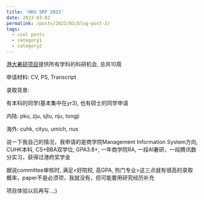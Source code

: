 ```yaml
---
title: 'HKU SRP 2023'
date: 2023-03-02
permalink: /posts/2023/03/blog-post-2/
tags:
  - cool posts
  - category1
  - category2
---
```


[港大暑研项目](https://gradsch.hku.hk/news_and_events/news_and_future_events/summer-research-programme-2023)提供所有学科的科研机会, 总共10周

申请材料: CV, PS, Transcript

录取背景: 

有本科的同学(基本集中在yr3), 也有硕士的同学申请

内陆: pku, zju, sjtu, nju, tongji 

海外: cuhk, cityu, umich, nus

说一下我自己的情况，我申请的是商学院Management Information System方向, CUHK本科, CS+BBA双学位, GPA3.8+, 一年商学院RA, 一段AI暑研，一段腾讯数分实习，获得过港府奖学金

据说committee审核时, 满足<好院校, 高GPA, 热门专业>这三点就有很高的录取概率，paper不是必须项，我就没有，但可能要用研究经历补充

项目体验以后再写...;)
